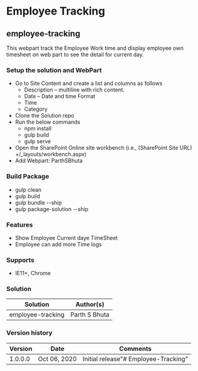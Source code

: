 # Employee Tracking

## employee-tracking

This webpart track the Employee Work time and display employee own timesheet on web part to see the detail for current day.

### Setup the solution and WebPart

-   Go to Site Content and create a list and columns as follows
    -   Description – multiline with rich content.
	-   Date – Date and time Format
	-   Time
	-   Category
-   Clone the Solution repo
-   Run the below commands
    -   npm install
    -   gulp build
    -   gulp serve
-   Open the SharePoint Online site workbench (i.e., (SharePoint Site URL) +/_layouts/workbench.aspx)
-   Add Webpart: ParthSBhuta


### Build Package

-   gulp clean
-   gulp build
-   gulp bundle --ship
-   gulp package-solution --ship

### Features

-   Show Employee Current daye TimeSheet
-   Employee can add more Time logs

### Supports

-   IE11+, Chrome

### Solution

Solution|Author(s)
--------|---------
employee-tracking | Parth S Bhuta

### Version history

Version|Date|Comments
-------|----|--------
1.0.0.0|Oct 06, 2020|Initial release"# Employee-Tracking" 
